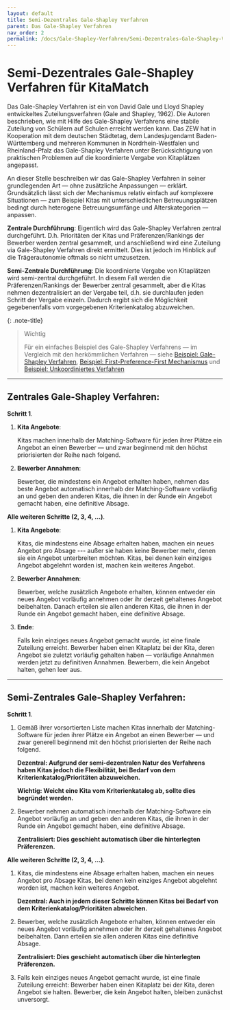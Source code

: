 ```yaml
---
layout: default
title: Semi-Dezentrales Gale-Shapley Verfahren
parent: Das Gale-Shapley Verfahren
nav_order: 2
permalink: /docs/Gale-Shapley-Verfahren/Semi-Dezentrales-Gale-Shapley-Verfahren
---
```


# Semi-Dezentrales Gale-Shapley Verfahren für KitaMatch

Das Gale-Shapley Verfahren ist ein von David Gale und Lloyd Shapley entwickeltes Zuteilungsverfahren (Gale and Shapley, 1962). Die Autoren beschrieben, wie mit Hilfe des Gale-Shapley Verfahrens eine stabile Zuteilung von Schülern auf Schulen erreicht werden kann. Das ZEW hat in Kooperation mit dem deutschen Städtetag, dem Landesjugendamt Baden-Württemberg und mehreren Kommunen in Nordrhein-Westfalen und Rheinland-Pfalz das Gale-Shapley Verfahren unter Berücksichtigung von praktischen Problemen auf die koordinierte Vergabe von Kitaplätzen angepasst.

An dieser Stelle beschreiben wir das Gale-Shapley Verfahren in seiner grundlegenden Art — ohne zusätzliche Anpassungen — erklärt. Grundsätzlich lässt sich der Mechanismus  relativ einfach auf komplexere Situationen — zum Beispiel Kitas mit unterschiedlichen Betreuungsplätzen bedingt durch heterogene Betreuungsumfänge und Alterskategorien — anpassen. 

**Zentrale Durchführung**: Eigentlich wird das Gale-Shapley Verfahren zentral durchgeführt. D.h. Prioritäten der Kitas und Präferenzen/Rankings der Bewerber werden zentral gesammelt, und anschließend wird eine Zuteilung via Gale-Shapley Verfahren direkt ermittelt. Dies ist jedoch im Hinblick auf die Trägerautonomie oftmals so nicht umzusetzen. 

**Semi-Zentrale Durchführung**: Die koordinierte Vergabe von Kitaplätzen wird semi-zentral durchgeführt. In diesem Fall werden die Präferenzen/Rankings der Bewerber zentral gesammelt, aber die Kitas nehmen dezentralisiert an der Vergabe teil, d.h. sie durchlaufen jeden Schritt der Vergabe einzeln. Dadurch ergibt sich die Möglichkeit gegebenenfalls vom vorgegebenen Kriterienkatalog abzuweichen.  

{: .note-title}
> Wichtig
>
> Für ein einfaches Beispiel des Gale-Shapley Verfahrens — im Vergleich mit den herkömmlichen Verfahren — siehe <a href="/docs/Gale-Shapley-Verfahren/Gale-Shapley-Beispiel">Beispiel: Gale-Shapley Verfahren</a>, <a href="/docs/Gale-Shapley-Verfahren/First-Preference-First-Mechanismus">Beispiel: First-Preference-First Mechanismus</a> und <a href="/docs/Gale-Shapley-Verfahren/Unkoordiniertes-Verfahren">Beispiel: Unkoordiniertes Verfahren</a>

  
---   
  
## Zentrales Gale-Shapley Verfahren:

**Schritt 1**.

  1. **Kita Angebote**: 
     
     Kitas machen innerhalb der Matching-Software für jeden ihrer Plätze ein Angebot an einen Bewerber — und zwar beginnend mit den höchst priorisierten der Reihe nach folgend.
  
  2. **Bewerber Annahmen**: 
     
     Bewerber, die mindestens ein Angebot erhalten haben,  nehmen das beste Angebot automatisch innerhalb der Matching-Software vorläufig an und geben den anderen Kitas, die ihnen in der Runde ein Angebot gemacht haben, eine definitive Absage. 

**Alle weiteren Schritte (2, 3, 4, …)**.

  1. **Kita Angebote**: 
     
     Kitas, die mindestens eine Absage erhalten haben, machen ein neues Angebot pro Absage --- außer sie haben keine Bewerber mehr, denen sie ein Angebot unterbreiten möchten. Kitas, bei denen kein einziges Angebot abgelehnt worden ist, machen kein weiteres Angebot.
  
  2. **Bewerber Annahmen**: 
     
     Bewerber, welche zusätzlich Angebote erhalten, können entweder ein neues Angebot vorläufig annehmen oder ihr derzeit gehaltenes Angebot beibehalten. Danach erteilen sie allen anderen Kitas, die ihnen in der Runde ein Angebot gemacht haben,  eine definitive Absage.
  
  3. **Ende**: 
     
     Falls kein einziges neues Angebot gemacht wurde, ist eine finale Zuteilung erreicht. Bewerber haben einen Kitaplatz bei der Kita, deren Angebot sie zuletzt vorläufig gehalten haben — vorläufige Annahmen werden jetzt zu definitiven Annahmen. Bewerbern, die kein Angebot halten, gehen leer aus.
 
 
---

## Semi-Zentrales Gale-Shapley Verfahren:

**Schritt 1**.

  1. Gemäß ihrer vorsortierten Liste machen Kitas innerhalb der Matching-Software  für jeden ihrer Plätze ein Angebot an einen Bewerber — und zwar generell beginnend mit den höchst priorisierten der Reihe nach folgend. 

     **Dezentral: Aufgrund der semi-dezentralen Natur des Verfahrens haben Kitas jedoch die Flexibilität, bei Bedarf von dem Kriterienkatalog/Prioritäten abzuweichen.**

     **Wichtig: Weicht eine Kita vom Kriterienkatalog ab, sollte dies begründet werden.** 
  
  2. Bewerber nehmen automatisch innerhalb der Matching-Software ein Angebot vorläufig an und geben den anderen Kitas, die ihnen in der Runde ein Angebot gemacht haben, eine definitive Absage. 
    
     **Zentralisiert: Dies geschieht automatisch  über die hinterlegten Präferenzen.**
 
**Alle weiteren Schritte (2, 3, 4, …)**.

  1. Kitas, die mindestens eine Absage erhalten haben,  machen ein neues Angebot pro Absage  Kitas, bei denen kein einziges Angebot abgelehnt worden ist, machen kein weiteres Angebot. 

     **Dezentral: Auch in jedem dieser Schritte können Kitas bei Bedarf von dem Kriterienkatalog/Prioritäten abweichen.**
  
  2. Bewerber, welche zusätzlich Angebote erhalten, können entweder ein neues Angebot vorläufig annehmen oder ihr derzeit gehaltenes Angebot beibehalten. Dann erteilen sie allen anderen Kitas eine definitive Absage. 

     **Zentralisiert: Dies geschieht automatisch über die hinterlegten Präferenzen.**

  3. Falls kein einziges neues Angebot gemacht wurde, ist eine finale Zuteilung erreicht: Bewerber haben einen Kitaplatz bei der Kita, deren Angebot sie halten. Bewerber, die kein Angebot halten, bleiben zunächst unversorgt.


